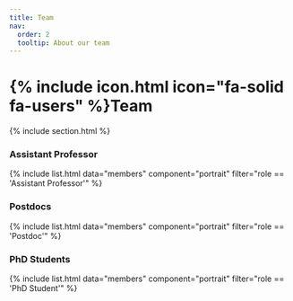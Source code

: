 ```yaml
---
title: Team
nav:
  order: 2
  tooltip: About our team
---
```


# {% include icon.html icon="fa-solid fa-users" %}Team

{% include section.html %}


### Assistant Professor  
{% include list.html data="members" component="portrait" filter="role == 'Assistant Professor'" %}

### Postdocs  
{% include list.html data="members" component="portrait" filter="role == 'Postdoc'" %}

### PhD Students  
{% include list.html data="members" component="portrait" filter="role == 'PhD Student'" %}


